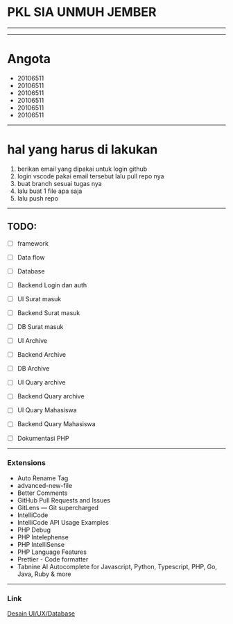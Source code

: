 # PKL SIA UNMUH JEMBER

---
___

# Angota
- 20106511
- 20106511
- 20106511
- 20106511
- 20106511
- 20106511
___

# hal yang harus di lakukan

1. berikan email yang dipakai untuk login github
2. login vscode pakai email tersebut lalu pull repo nya
3. buat branch sesuai tugas nya
4. lalu buat 1 file apa saja
5. lalu push repo

---

## TODO:

- [ ] framework
- [ ] Data flow
- [ ] Database
- [ ] Backend Login dan auth

- [ ] UI Surat masuk
- [ ] Backend Surat masuk
- [ ] DB Surat masuk

- [ ] UI Archive
- [ ] Backend Archive
- [ ] DB Archive

- [ ] UI Quary archive
- [ ] Backend Quary archive

- [ ] UI Quary Mahasiswa
- [ ] Backend Quary Mahasiswa

- [ ] Dokumentasi PHP

---

### Extensions
- Auto Rename Tag
- advanced-new-file
- Better Comments
- GitHub Pull Requests and Issues
- GitLens — Git supercharged
- IntelliCode
- IntelliCode API Usage Examples
- PHP Debug
- PHP Intelephense
- PHP IntelliSense
- PHP Language Features
- Prettier - Code formatter
- Tabnine AI Autocomplete for Javascript, Python, Typescript, PHP, Go, Java, Ruby & more

___

### Link
[Desain UI/UX/Database](https://www.figma.com/file/HYH6LWqCgBxjnr177zxdOb/Desain-UI%2FUX%2FDatabase?node-id=0-1&t=GnZzbyVQC3h8YHnq-0)
